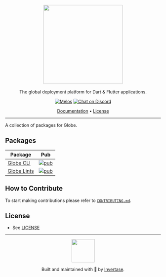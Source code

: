 <p align="center">
  <a href="https://globe.dev">
  <picture>
    <source media="(prefers-color-scheme: dark)" srcset="https://static.invertase.io/assets/globe_light.png">
  <img src="https://static.invertase.io/assets/globe_dark.png" width="256">
  </picture>
  <br /><br />
  </a>
  <span>The global deployment platform for Dart & Flutter applications.</span>
</p>

<p align="center">
  <a href="https://github.com/invertase/melos#readme-badge"><img src="https://img.shields.io/badge/maintained%20with-melos-f700ff.svg?style=flat-square" alt="Melos" /></a>
 <a href="https://discord.gg/UCcCYjDaTy">
   <img src="https://img.shields.io/discord/1179425190007021568.svg?style=flat-square&colorA=7289da&label=Chat%20on%20Discord" alt="Chat on Discord">
 </a>
</p>

<p align="center">
  <a href="https://globe.dev/docs">Documentation</a> &bull;
  <a href="https://github.com/invertase/globe/blob/main/LICENSE">License</a>
</p>

---

A collection of packages for Globe.

## Packages

| Package                               | Pub                                                                                          |
| ------------------------------------- | -------------------------------------------------------------------------------------------- |
| [Globe CLI](./packages/globe_cli)     | [![pub](https://img.shields.io/pub/v/globe_cli.svg)](https://pub.dev/packages/globe_cli)     |
| [Globe Lints](./packages/globe_lints) | [![pub](https://img.shields.io/pub/v/globe_lints.svg)](https://pub.dev/packages/globe_lints) |

## How to Contribute

To start making contributions please refer to
[`CONTRIBUTING.md`](./CONTRIBUTING.md).

## License

- See [LICENSE](/LICENSE)

---

<p align="center">
  <a href="https://invertase.io/?utm_source=readme&utm_medium=footer&utm_campaign=melos">
    <img width="75px" src="https://static.invertase.io/assets/invertase/invertase-rounded-avatar.png">
  </a>
  <p align="center">
    Built and maintained with 💛 by <a href="https://invertase.io/?utm_source=readme&utm_medium=footer&utm_campaign=globe">Invertase</a>.
</p>
